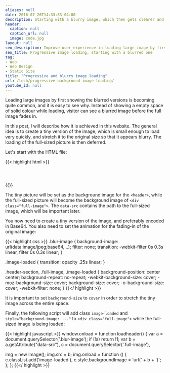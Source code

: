 ```yaml
---
aliases: null
date: 2016-07-26T14:33:53-04:00
description: Starting with a blurry image, which then gets clearer and clearer when loading finishes
header:
  caption: null
  caption_url: null
  image: code.jpg
layout: null
seo_description: Improve user experience in loading large image by first serving a blurred image before loading of the full-sized picture is complete
seo_title: Progressive image loading, starting with a blurred one
tag:
- Web
- Web Design
- Static Site
title: "Progressive and blurry image loading"
url: /tech/progressive-background-image-loading/
youtube_id: null
---
```


Loading large images by first showing the blurred versions is becoming quite common, and it is easy to see why. Instead of showing a empty space of solid colour while loading, visitor can see a blurred image before the full image fades in.

In this post, I will describe how it is achieved in this website. The general idea is to create a tiny version of the image, which is small enough to load very quickly, and stretch it to the original size so that it appears blurry. The loading of the full-sized picture is then deferred.

Let's start with the HTML file:

{{< highlight html >}}
<header class="header-section blur-image" data-src="/path-to-original-image">
  <div class="full-image">
    <!-- More code goes here -->
  </div>
</header>
{{</ highlight >}}

The tiny picture will be set as the background image for the `<header>`, while the full-sized picture will become the background image of `<div class="full-image">`. The `data-src` contains the path to the full-sized image, which will be important later.

You now need to create a tiny version of the image, and preferably encoded in Base64. You also need to set the animation for the fading-in of the original image:

{{< highlight css >}}
.blur-image {
  background-image: url(data:image/jpeg;base64,...);
  filter: none;
  transition: -webkit-filter 0s 0.3s linear, filter 0s 0.3s linear;
}

.image-loaded {
  transition: opacity .25s linear;
}

.header-section, .full-image, .image-loaded {
  background-position: center center;
  background-repeat: no-repeat;
  -webkit-background-size: cover;
  -moz-background-size: cover;
  background-size: cover;
  -o-background-size: cover;
  -webkit-filter: none;
}
{{</ highlight >}}

It is important to set `background-size` to `cover` in order to stretch the tiny image across the entire space.

Finally, the following script will add class `image-loaded` and `style="background-image: ..."` to `<div class="full-image">` while the full-sized image is being loaded:

{{< highlight javascript >}}
window.onload = function loadheader() {
  var a = document.querySelector('.blur-image');
  if (!a) return !1;
  var b = a.getAttribute("data-src"),
      c = document.querySelector('.full-image'),

  img = new Image();
  img.src = b;
  img.onload = function () {
    c.classList.add('image-loaded'),
    c.style.backgroundImage = 'url(' + b + ')';
  };
};
{{</ highlight >}}
